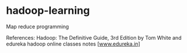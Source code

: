 hadoop-learning
===============

Map reduce programming

References: 
Hadoop: The Definitive Guide, 3rd Edition by Tom White and edureka hadoop online classes notes [www.edureka.in]

